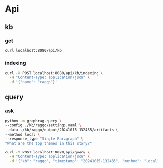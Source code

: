 # Api

## kb

### get

```bash
curl localhost:8080/api/kb
```

### indexing

```bash
curl -X POST localhost:8080/api/kb/indexing \
  -H "Content-Type: application/json" \
  -d '{"name": "raggo"}'
```

## query

### ask

```bash
python -m graphrag.query \
--config ./kb/raggo/settings.yaml \
--data ./kb/raggo/output/20241015-132435/artifacts \
--method local \
--response_type "Single Paragraph" \
"What are the top themes in this story?"
```

```bash
curl -X POST localhost:8080/api/query \
  -H "Content-Type: application/json" \
  -d '{"kb": "raggo", "timestamp": "20241015-132435", "method": "local", "text": "What are the top themes in this story?"}'
```